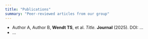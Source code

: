 ```yaml
---
title: "Publications"
summary: "Peer-reviewed articles from our group"
---
```


- Author A, Author B, **Wendt TS**, et al. *Title.* **Journal** (2025). DOI: …
- …
